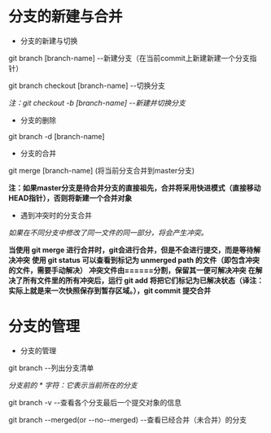 # 分支的新建与合并

* 分支的新建与切换

git branch [branch-name]  --新建分支（在当前commit上新建新建一个分支指针）

git branch checkout [branch-name]  --切换分支

*注：git checkout -b [branch-name]  --新建并切换分支*

* 分支的删除

 git branch -d [branch-name]
 
* 分支的合并

git merge [branch-name] (将当前分支合并到master分支)

**注：如果master分支是待合并分支的直接祖先，合并将采用快进模式（直接移动HEAD指针），否则将新建一个合并对象**

* 遇到冲突时的分支合并

*如果在不同分支中修改了同一文件的同一部分，将会产生冲突。*

**当使用 git merge 进行合并时，git会进行合并，但是不会进行提交，而是等待解决冲突**
**使用 git status 可以查看到标记为 unmerged path 的文件（即包含冲突的文件，需要手动解决）**
**冲突文件由======分割，保留其一便可解决冲突**
**在解决了所有文件里的所有冲突后，运行 git add 将把它们标记为已解决状态（译注：实际上就是来一次快照保存到暂存区域。），git commit 提交合并**

# 分支的管理

* 分支的管理

git branch --列出分支清单

*分支前的 * 字符：它表示当前所在的分支*

 git branch -v --查看各个分支最后一个提交对象的信息
 
 git branch --merged(or --no--merged) --查看已经合并（未合并）的分支
